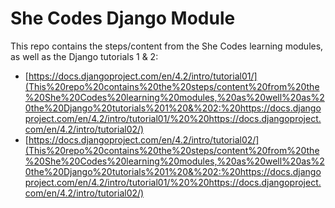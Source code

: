 # She Codes Django Module
This repo contains the steps/content from the She Codes learning modules, as well as the Django tutorials 1 & 2:
- [https://docs.djangoproject.com/en/4.2/intro/tutorial01/](This%20repo%20contains%20the%20steps/content%20from%20the%20She%20Codes%20learning%20modules,%20as%20well%20as%20the%20Django%20tutorials%201%20&%202:%20https://docs.djangoproject.com/en/4.2/intro/tutorial01/%20%20https://docs.djangoproject.com/en/4.2/intro/tutorial02/) 
- [https://docs.djangoproject.com/en/4.2/intro/tutorial02/](This%20repo%20contains%20the%20steps/content%20from%20the%20She%20Codes%20learning%20modules,%20as%20well%20as%20the%20Django%20tutorials%201%20&%202:%20https://docs.djangoproject.com/en/4.2/intro/tutorial01/%20%20https://docs.djangoproject.com/en/4.2/intro/tutorial02/)


